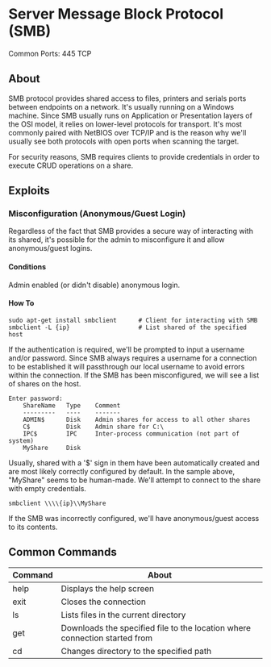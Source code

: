 # Server Message Block Protocol (SMB)

Common Ports: 445 TCP

## About

SMB protocol provides shared access to files, printers and serials ports between endpoints on a network. It's usually running on a Windows machine. Since SMB usually runs on Application or Presentation layers of the OSI model, it relies on lower-level protocols for transport. It's most commonly paired with NetBIOS over TCP/IP and is the reason why we'll usually see both protocols with open ports when scanning the target.

For security reasons, SMB requires clients to provide credentials in order to execute CRUD operations on a share. 

## Exploits

### Misconfiguration (Anonymous/Guest Login)

Regardless of the fact that SMB provides a secure way of interacting with its shared, it's possible for the admin to misconfigure it and allow anonymous/guest logins.

#### Conditions

Admin enabled (or didn't disable) anonymous login.

#### How To

```shell
sudo apt-get install smbclient      # Client for interacting with SMB
smbclient -L {ip}                   # List shared of the specified host
```

If the authentication is required, we'll be prompted to input a username and/or password. Since SMB always requires a username for a connection to be established it will passthrough our local username to avoid errors within the connection. If the SMB has been misconfigured, we will see a list of shares on the host.

```
Enter password:
    ShareName   Type    Comment
    ---------   ----    -------
    ADMIN$      Disk    Admin shares for access to all other shares
    C$          Disk    Admin share for C:\
    IPC$        IPC     Inter-process communication (not part of system)
    MyShare     Disk    
```

Usually, shared with a '$' sign in them have been automatically created and are most likely correctly configured by default. In the sample above, "MyShare" seems to be human-made. We'll attempt to connect to the share with empty credentials.

```shell
smbclient \\\\{ip}\\MyShare
```

If the SMB was incorrectly configured, we'll have anonymous/guest access to its contents.

## Common Commands

| Command | About                                                                      |
|---------|----------------------------------------------------------------------------|
| help    | Displays the help screen                                                   |
| exit    | Closes the connection                                                      |
| ls      | Lists files in the current directory                                       |
| get     | Downloads the specified file to the location where connection started from |
| cd      | Changes directory to the specified path                                    |